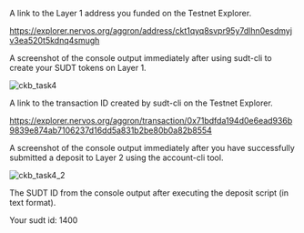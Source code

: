 A link to the Layer 1 address you funded on the Testnet Explorer.

https://explorer.nervos.org/aggron/address/ckt1qyq8svpr95y7dlhn0esdmyjv3ea520t5kdnq4smugh

A screenshot of the console output immediately after using sudt-cli to create your SUDT tokens on Layer 1.

![ckb_task4](https://user-images.githubusercontent.com/21215088/128867600-51c37187-5ac6-4c1c-8bb1-2bcff95b5818.png)


A link to the transaction ID created by sudt-cli on the Testnet Explorer.

https://explorer.nervos.org/aggron/transaction/0x71bdfda194d0e6ead936b9839e874ab7106237d16dd5a831b2be80b0a82b8554

A screenshot of the console output immediately after you have successfully submitted a deposit to Layer 2 using the account-cli tool.

![ckb_task4_2](https://user-images.githubusercontent.com/21215088/128867706-f65ca9ff-907c-4625-89e5-9a6a4fc00437.png)

The SUDT ID from the console output after executing the deposit script (in text format).

Your sudt id: 1400
